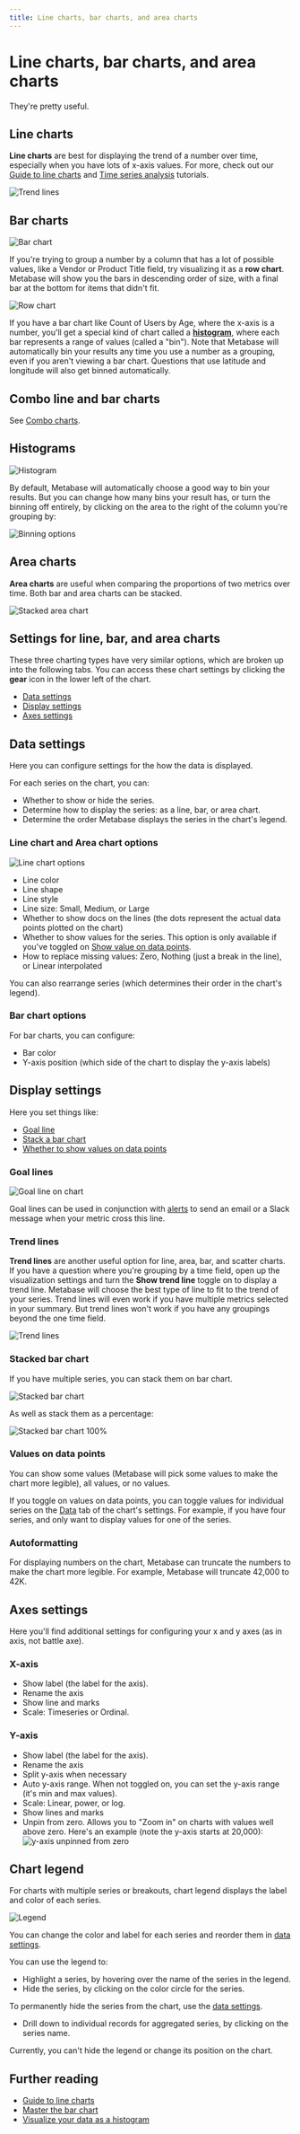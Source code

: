 ```yaml
---
title: Line charts, bar charts, and area charts
---
```


# Line charts, bar charts, and area charts

They're pretty useful.

## Line charts

**Line charts** are best for displaying the trend of a number over time, especially when you have lots of x-axis values. For more, check out our [Guide to line charts](https://www.metabase.com/learn/basics/visualizing-data/line-charts.html) and [Time series analysis](https://www.metabase.com/learn/time-series) tutorials.

![Trend lines](../../images/goal-line.png)

## Bar charts

![Bar chart](../../images/bar.png)

If you're trying to group a number by a column that has a lot of possible values, like a Vendor or Product Title field, try visualizing it as a **row chart**. Metabase will show you the bars in descending order of size, with a final bar at the bottom for items that didn't fit.

![Row chart](../../images/row.png)

If you have a bar chart like Count of Users by Age, where the x-axis is a number, you'll get a special kind of chart called a **[histogram](https://www.metabase.com/learn/basics/visualizing-data/histograms.html)**, where each bar represents a range of values (called a "bin"). Note that Metabase will automatically bin your results any time you use a number as a grouping, even if you aren't viewing a bar chart. Questions that use latitude and longitude will also get binned automatically.

## Combo line and bar charts

See [Combo charts](./combo-chart.md).

## Histograms

![Histogram](../../images/histogram.png)

By default, Metabase will automatically choose a good way to bin your results. But you can change how many bins your result has, or turn the binning off entirely, by clicking on the area to the right of the column you're grouping by:

![Binning options](../../images/histogram-bins.png)

## Area charts

**Area charts** are useful when comparing the proportions of two metrics over time. Both bar and area charts can be stacked.

![Stacked area chart](../../images/area.png)

## Settings for line, bar, and area charts

These three charting types have very similar options, which are broken up into the following tabs. You can access these chart settings by clicking the **gear** icon in the lower left of the chart.

- [Data settings](#data-settings)
- [Display settings](#display-settings)
- [Axes settings](#axes-settings)

## Data settings

Here you can configure settings for the how the data is displayed.

For each series on the chart, you can:

- Whether to show or hide the series.
- Determine how to display the series: as a line, bar, or area chart.
- Determine the order Metabase displays the series in the chart's legend.

### Line chart and Area chart options

![Line chart options](../../images/line-options.png)

- Line color
- Line shape
- Line style
- Line size: Small, Medium, or Large
- Whether to show docs on the lines (the dots represent the actual data points plotted on the chart)
- Whether to show values for the series. This option is only available if you've toggled on [Show value on data points](#values-on-data-points).
- How to replace missing values: Zero, Nothing (just a break in the line), or Linear interpolated

You can also rearrange series (which determines their order in the chart's legend).

### Bar chart options

For bar charts, you can configure:

- Bar color
- Y-axis position (which side of the chart to display the y-axis labels)

## Display settings

Here you set things like:

- [Goal line](#goal-lines)
- [Stack a bar chart](#stacked-bar-chart)
- [Whether to show values on data points](#values-on-data-points)

### Goal lines

![Goal line on chart](../../images/goal-line.png)

Goal lines can be used in conjunction with [alerts](../alerts.md) to send an email or a Slack message when your metric cross this line.

### Trend lines

**Trend lines** are another useful option for line, area, bar, and scatter charts. If you have a question where you're grouping by a time field, open up the visualization settings and turn the **Show trend line** toggle on to display a trend line. Metabase will choose the best type of line to fit to the trend of your series. Trend lines will even work if you have multiple metrics selected in your summary. But trend lines won't work if you have any groupings beyond the one time field.

![Trend lines](../../images/trend-lines.png)

### Stacked bar chart

If you have multiple series, you can stack them on bar chart.

![Stacked bar chart](../../images/stacked-bar-chart.png)

As well as stack them as a percentage:

![Stacked bar chart 100%](../../images/stacked-100.png)

### Values on data points

You can show some values (Metabase will pick some values to make the chart more legible), all values, or no values.

If you toggle on values on data points, you can toggle values for individual series on the [Data](#data-settings) tab of the chart's settings. For example, if you have four series, and only want to display values for one of the series.

### Autoformatting

For displaying numbers on the chart, Metabase can truncate the numbers to make the chart more legible. For example, Metabase will truncate 42,000 to 42K.

## Axes settings

Here you'll find additional settings for configuring your x and y axes (as in axis, not battle axe).

### X-axis

- Show label (the label for the axis).
- Rename the axis
- Show line and marks
- Scale: Timeseries or Ordinal.

### Y-axis

- Show label (the label for the axis).
- Rename the axis
- Split y-axis when necessary
- Auto y-axis range. When not toggled on, you can set the y-axis range (it's min and max values).
- Scale: Linear, power, or log.
- Show lines and marks
- Unpin from zero. Allows you to "Zoom in" on charts with values well above zero. Here's an example (note the y-axis starts at 20,000):
  ![y-axis unpinned from zero](../../images/unpinned-from-zero-y-axis.png)

## Chart legend

For charts with multiple series or breakouts, chart legend displays the label and color of each series.

![Legend](../../images/legend.png)

You can change the color and label for each series and reorder them in [data settings](#data-settings).

You can use the legend to:

- Highlight a series, by hovering over the name of the series in the legend.
- Hide the series, by clicking on the color circle for the series.

To permanently hide the series from the chart, use the [data settings](#data-settings).

- Drill down to individual records for aggregated series, by clicking on the series name.

Currently, you can't hide the legend or change its position on the chart.

## Further reading

- [Guide to line charts](https://www.metabase.com/learn/visualization/line-charts)
- [Master the bar chart](https://www.metabase.com/learn/visualization/bar-charts)
- [Visualize your data as a histogram](https://www.metabase.com/learn/visualization/histograms)
